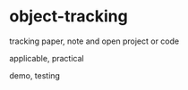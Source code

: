# object-tracking
tracking paper, note and open project or code

applicable, practical

demo, testing
